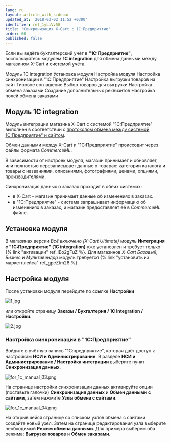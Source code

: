 ```yaml
---
lang: ru
layout: article_with_sidebar
updated_at: '2018-03-02 11:52 +0300'
identifier: ref_1yLiVv5G
title: 'Синхронизация X-Cart с 1С:Предприятие'
order: 60
published: false
---
```

Если вы ведёте бухгалтерский учёт в **"1С:Предприятие"**, воспользуйтесь модулем **1C integration** для обмена данными между магазином X-Cart и системой учёта.

Модуль 1C integration
Установка модуля
Настройка модуля 
Настройка синхронизации в "1С:Предприятие"
Настройка выгрузки товаров на сайт
Типовое соглашение
Выбор товаров для выгрузки
Настройка обмена заказами
Создание дополнительных реквизитов
Настройка полей обмена заказами

## Модуль 1C integration
Модуль интеграции магазина X-Cart c системой "1С:Предприятие" выполнен в соответствии с [протоколом обмена между системой 1С:Предприятие" и сайтом](http://v8.1c.ru/edi/edi_stnd/131/ "Синхронизация X-Cart с 1С:Предприятие"). 

Обмен данными между X-Cart и "1С:Предприятие" происходит через файлы формата _CommerceML_.

В зависимости от настроек модуля, магазин принимает и обновляет, или полностью перезаписывает данные о товарах: категории каталога и товары с названиями, описаниями, фотографиями, ценами, опциями, производителями.

Синхронизация данных о заказах проходит в обеих системах: 
- в X-Cart - магазин принимает данные об изменениях в заказах. 
- в "1С:Предприятие" - система запрашивает информацию об изменениях в заказах, и магазин предоставляет её в _CommerceML_ файле.

## Установка модуля
В магазинах версии _Всё включено (X-Cart Ultimate)_ модуль **Интеграция с "1С:Предприятие" (1C integration)** уже установлен и требует только {% link "активации" ref_IEo2gFuZ %}. Для магазинов _X-Cart Базовый, Бизнес_ и  _Мультивендор_ модуль требуется {% link "установить из маркетплейса" ref_gpeZtm28 %}.

## Настройка модуля

После установки модуля перейдите по ссылке **Настройки** 

![1.jpg]({{site.baseurl}}/attachments/ref_1yLiVv5G/1.jpg)

или откройте страницу **Заказы / Бухгалтерия / 1C Integration / Настройки**.

![2.jpg]({{site.baseurl}}/attachments/ref_1yLiVv5G/2.jpg)

### Настройка синхронизации в "1С:Предприятие"

Войдите в учётную запись "1С:предприятие", которая даёт доступ к настройкам **НСИ и Администрирование**.
В разделе **НСИ и Администрирование / Настройка интеграции** выберите пункт **Синхронизация данных**.

![for_1c_manual_03.png]({{site.baseurl}}/attachments/ref_1yLiVv5G/for_1c_manual_03.png)

На странице настройки синхронизации данных активируйте опции (поставьте галочки) **Синхронизация данных** и **Обмен данными с сайтами**, затем нажмите **Узлы обмена с сайтами**.

![for_1c_manual_04.png]({{site.baseurl}}/attachments/ref_1yLiVv5G/for_1c_manual_04.png)

На открывшейся странице со списком узлов обмена с сайтами создайте новый узел. Затем на странице редактирования узла выберите необходимый **Режим обмена данными**. Для примера выберем оба режима: **Выгрузка товаров** и **Обмен заказами**.

